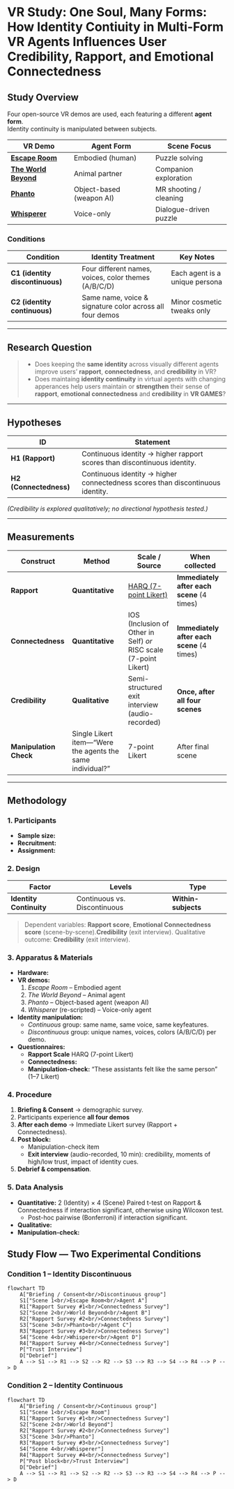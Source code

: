 # VR Study: One Soul, Many Forms: How Identity Contiuity in Multi-Form VR Agents Influences User Credibility, Rapport, and Emotional Connectedness

## Study Overview  
Four open-source VR demos are used, each featuring a different **agent form**.  
Identity continuity is manipulated between subjects.

| VR Demo | Agent Form | Scene Focus |
|---------|------------|-------------|
| **[Escape Room](Experiment/Demos.md)** | Embodied (human) | Puzzle solving |
| **[The World Beyond](Experiment/Demos.md)** | Animal partner | Companion exploration |
| **[Phanto](Experiment/Demos.md)** | Object-based (weapon AI) | MR shooting / cleaning |
| **[Whisperer](Experiment/Demos.md)** | Voice-only | Dialogue-driven puzzle |

### Conditions
| Condition | Identity Treatment | Key Notes |
|-----------|-------------------|-----------|
| **C1 (identity discontinuous)** | Four different names, voices, color themes (A/B/C/D) | Each agent is a unique persona |
| **C2 (identity continuous)** | Same name, voice & signature color across all four demos | Minor cosmetic tweaks only |

---

## Research Question  
> - Does keeping the **same identity** across visually different agents improve users’ **rapport**, **connectedness**, and **credibility** in VR?
> - Does maintaing **identity continuity** in virtual agents with changing apperances help users maintain or **strengthen** their sense of **rapport**, **emotional connectedness** and **credibility** in **VR GAMES**? 
---

## Hypotheses
| ID | Statement |
|----|-----------|
| **H1 (Rapport)** | Continuous identity → higher rapport scores than discontinuous identity. |
| **H2 (Connectedness)** | Continuous identity → higher connectedness scores than discontinuous identity. |

*(Credibility is explored qualitatively; no directional hypothesis tested.)*

---

## Measurements

| Construct | Method | Scale / Source | When collected |
|-----------|--------|----------------|----------------|
| **Rapport** | **Quantitative** | [HARQ (7-point Likert)](Questionnaire/HARQ.md) | **Immediately after each scene** (4 times) |
| **Connectedness** | **Quantitative** | IOS (Inclusion of Other in Self) *or* RISC scale (7-point Likert) | **Immediately after each scene** (4 times) |
| **Credibility** | **Qualitative** | Semi-structured exit interview (audio-recorded) | **Once, after all four scenes** |
| **Manipulation Check** | Single Likert item—“Were the agents the same individual?” | 7-point Likert | After final scene |

---

## Methodology

### 1. Participants  
- **Sample size:**   
- **Recruitment:** 
- **Assignment:** 

### 2. Design  
| Factor | Levels | Type |
|--------|--------|------|
| **Identity Continuity** | Continuous vs. Discontinuous | **Within-subjects** |

> Dependent variables: **Rapport score**, **Emotional Connectedness score** (scene-by-scene).**Credibility** (exit interview).
> Qualitative outcome: **Credibility** (exit interview).

### 3. Apparatus & Materials  
- **Hardware:** 
- **VR demos:**  
  1. *Escape Room* – Embodied agent  
  2. *The World Beyond* – Animal agent  
  3. *Phanto* – Object-based agent (weapon AI)  
  4. *Whisperer* (re-scripted) – Voice-only agent  
- **Identity manipulation:**  
  - *Continuous* group: same name, same voice, same keyfeatures.  
  - *Discontinuous* group: unique names, voices, colors (A/B/C/D) per demo.  
- **Questionnaires:**  
  - **Rapport Scale**  HARQ (7-point Likert)
  - **Connectedness:** 
  - **Manipulation-check:** “These assistants felt like the same person” (1–7 Likert)

### 4. Procedure  
1. **Briefing & Consent** → demographic survey.  
2. Participants experience **all four demos**   
3. **After each demo** → Immediate Likert survey (Rapport + Connectedness).  
4. **Post block:**  
   - Manipulation-check item  
   - **Exit interview** (audio-recorded, 10 min): credibility, moments of high/low trust, impact of identity cues.  
5. **Debrief & compensation**.

### 5. Data Analysis  
- **Quantitative:** 2 (Identity) × 4 (Scene) Paired t-test on Rapport & Connectedness if interaction significant, otherwise using Wilcoxon test.  
  - Post-hoc pairwise (Bonferroni) if interaction significant.  
- **Qualitative:**
- **Manipulation-check:**






## Study Flow — Two Experimental Conditions

### Condition 1 – Identity Discontinuous
```mermaid
flowchart TD
    A["Briefing / Consent<br/>Discontinuous group"]
    S1["Scene 1<br/>Escape Room<br/>Agent A"]
    R1["Rapport Survey #1<br/>Connectedness Survey"]
    S2["Scene 2<br/>World Beyond<br/>Agent B"]
    R2["Rapport Survey #2<br/>Connectedness Survey"]
    S3["Scene 3<br/>Phanto<br/>Agent C"]
    R3["Rapport Survey #3<br/>Connectedness Survey"]
    S4["Scene 4<br/>Whisperer<br/>Agent D"]
    R4["Rapport Survey #4<br/>Connectedness Survey"]
    P["Trust Interview"]
    D["Debrief"]
    A --> S1 --> R1 --> S2 --> R2 --> S3 --> R3 --> S4 --> R4 --> P --> D

```


### Condition 2 – Identity Continuous
```mermaid
flowchart TD
    A["Briefing / Consent<br/>Continuous group"]
    S1["Scene 1<br/>Escape Room"]
    R1["Rapport Survey #1<br/>Connectedness Survey"]
    S2["Scene 2<br/>World Beyond"]
    R2["Rapport Survey #2<br/>Connectedness Survey"]
    S3["Scene 3<br/>Phanto"]
    R3["Rapport Survey #3<br/>Connectedness Survey"]
    S4["Scene 4<br/>Whisperer"]
    R4["Rapport Survey #4<br/>Connectedness Survey"]
    P["Post block<br/>Trust Interview"]
    D["Debrief"]
    A --> S1 --> R1 --> S2 --> R2 --> S3 --> R3 --> S4 --> R4 --> P --> D
```

